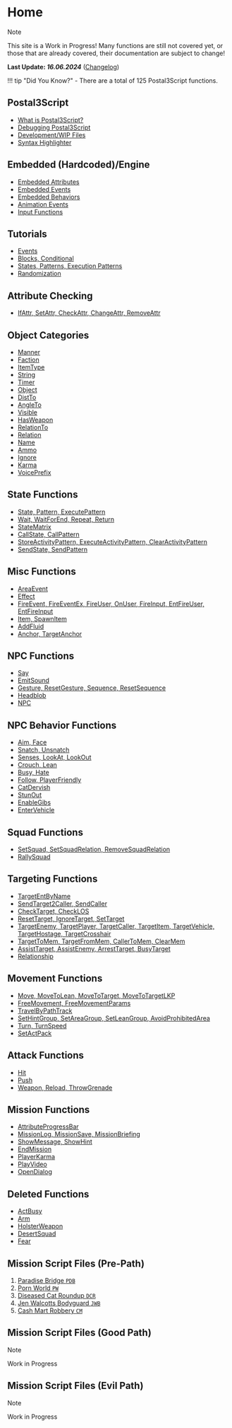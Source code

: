 # Home

<div class="admonition note">
<p class="admonition-title">Note</p>
<p>This site is a Work in Progress! Many functions are still not covered yet, or those that are already covered, their documentation are subject to change!</p>
<p><b>Last Update: <i>16.06.2024</i></b> (<a href="changelog.md">Changelog</a>)</p>
</div>

!!! tip "Did You Know?"
    - There are a total of 125 Postal3Script functions.

## Postal3Script
<ul>
<li><a href="whatispostal3script.md">What is Postal3Script?</a></li>
<li><a href="debugging.md">Debugging Postal3Script</a></li>
<li><a href="wipp3sfiles.md">Development/WIP Files</a></li>
<li><a href="syntaxhighlighter.md">Syntax Highlighter</a></li>
</ul>

## Embedded (Hardcoded)/Engine
<ul>
<li><a href="attribchecking/embedattributes.md">Embedded Attributes</a></li>
<li><a href="embeddedevents.md">Embedded Events</a></li>
<li><a href="embeddedbehaviors.md">Embedded Behaviors</a></li>
<li><a href="animationsevents.md">Animation Events</a></li>
<li><a href="inputfunctions.md">Input Functions</a></li>
</ul>

## Tutorials
- [Events](events.md)
- [Blocks, Conditional](blocksconditional.md)
- [States, Patterns, Execution Patterns](statespatterns.md)
- [Randomization](randomization.md)

## Attribute Checking
<ul>
<li><a href="attribchecking/attributes.md">IfAttr, SetAttr, CheckAttr, ChangeAttr, RemoveAttr</a></li>
</ul>

## Object Categories
<ul>
<li><a href="objects/manner.md">Manner</a></li>
<li><a href="objects/faction.md">Faction</a></li>
<li><a href="objects/itemtype.md">ItemType</a></li>
<li><a href="objects/string.md">String</a></li>
<li><a href="objects/timer.md">Timer</a></li>
<li><a href="objects/object.md">Object</a></li>
<li><a href="objects/distto.md">DistTo</a></li>
<li><a href="objects/angleto.md">AngleTo</a></li>
<li><a href="objects/visible.md">Visible</a></li>
<li><a href="objects/hasweapon.md">HasWeapon</a></li>
<li><a href="objects/relationto.md">RelationTo</a></li>
<li><a href="objects/relation.md">Relation</a></li>
<li><a href="objects/name.md">Name</a></li>
<li><a href="objects/ammo.md">Ammo</a></li>
<li><a href="objects/ignore.md">Ignore</a></li>
<li><a href="objects/karma.md">Karma</a></li>
<li><a href="objects/voiceprefix.md">VoicePrefix</a></li>
</ul>

## State Functions
- [State, Pattern, ExecutePattern](statefuncs/func_state_pattern_executepattern.md)
- [Wait, WaitForEnd, Repeat, Return](statefuncs/wait_waitforend_repeat.md)
- [StateMatrix](statefuncs/statematrix.md)
- [CallState, CallPattern](statefuncs/callstate_callpattern.md)
- [StoreActivityPattern, ExecuteActivityPattern, ClearActivityPattern](statefuncs/activitypattern_funcs.md)
- [SendState, SendPattern](statefuncs/sendstate_sendpattern.md)

## Misc Functions
<ul>
<li><a href="miscfuncs/areaevent.md">AreaEvent</li></li>
<li><a href="miscfuncs/effect.md">Effect</li></li>
<li><a href="miscfuncs/fire_event_and_user_funcs.md">FireEvent, FireEventEx, FireUser, OnUser, FireInput, EntFireUser, EntFireInput</li></li>
<li><a href="miscfuncs/item_spawnitem.md">Item, SpawnItem</li></li>
<li><a href="miscfuncs/addfluid.md">AddFluid</li></a>
<li><a href="miscfuncs/anchor.md">Anchor, TargetAnchor</li></a>
</ul>

## NPC Functions
<ul>
<li><a href="npcfuncs/say.md">Say</li></a>
<li><a href="npcfuncs/emitsound.md">EmitSound</li></a>
<li><a href="npcfuncs/gesture_resetgesture_resetsequence.md">Gesture, ResetGesture, Sequence, ResetSequence</li></a>
<li><a href="npcfuncs/headblob.md">Headblob</li></a>
<li><a href="npcfuncs/NPC.md">NPC</li></a>
</ul>

## NPC Behavior Functions
<ul>
<li><a href="npcbehaviorfuncs/aim_face.md">Aim, Face</li></a>
<li><a href="npcbehaviorfuncs/snatch_unsnatch.md">Snatch, Unsnatch</li></a>
<li><a href="npcbehaviorfuncs/senses_lookat_lookout.md">Senses, LookAt, LookOut</li></a>
<li><a href="npcbehaviorfuncs/crouch_lean.md">Crouch, Lean</li></a>
<li><a href="npcbehaviorfuncs/busy_hate.md">Busy, Hate</li></a>
<li><a href="npcbehaviorfuncs/follow_playerfriendly.md">Follow, PlayerFriendly</li></a>
<li><a href="npcbehaviorfuncs/catdervish.md">CatDervish</li></a>
<li><a href="npcbehaviorfuncs/stunout.md">StunOut</li></a>
<li><a href="npcbehaviorfuncs/enablegibs.md">EnableGibs</li></a>
<li><a href="npcbehaviorfuncs/entervehicle.md">EnterVehicle</li></a>
</ul>

## Squad Functions
<ul>
<li><a href="squadfuncs/setsquad_relation.md">SetSquad, SetSquadRelation, RemoveSquadRelation</li></a>
<li><a href="squadfuncs/rallysquad.md">RallySquad</li></a>
</ul>

## Targeting Functions
<ul>
<li><a href="targetingfuncs/targetentbyname.md">TargetEntByName</li></a>
<li><a href="targetingfuncs/sendtarget2caller_sendcaller.md">SendTarget2Caller, SendCaller</li></a>
<li><a href="targetingfuncs/checktarget_checklos.md">CheckTarget, CheckLOS</li></a>
<li><a href="targetingfuncs/reset_ignore_settarget.md">ResetTarget, IgnoreTarget, SetTarget</li></a>
<li><a href="targetingfuncs/targetfunctions.md">TargetEnemy, TargetPlayer, TargetCaller, TargetItem, TargetVehicle, TargetHostage, TargetCrosshair</li></a>
<li><a href="targetingfuncs/targetmemory.md">TargetToMem, TargetFromMem, CallerToMem, ClearMem</li></a>
<li><a href="targetingfuncs/assisttarget_enemy.md">AssistTarget, AssistEnemy, ArrestTarget, BusyTarget</li></a>
<li><a href="targetingfuncs/relationship.md">Relationship</li></a>
</ul>

## Movement Functions
<ul>
<li><a href="movementfuncs/movement_funcs.md">Move, MoveToLean, MoveToTarget, MoveToTargetLKP</li></a>
<li><a href="movementfuncs/freemovement.md">FreeMovement, FreeMovementParams</li></a>
<li><a href="movementfuncs/travelbypathtrack.md">TravelByPathTrack</li></a>
<li><a href="movementfuncs/sethint_area_leangroup_avoidarea.md">SetHintGroup, SetAreaGroup, SetLeanGroup, AvoidProhibitedArea</li></a>
<li><a href="movementfuncs/turn_turnspeed.md">Turn, TurnSpeed</li></a>
<li><a href="movementfuncs/setactpack.md">SetActPack</li></a>
</ul>

## Attack Functions
<ul>
<li><a href="attackfuncs/hit.md">Hit</li></a>
<li><a href="attackfuncs/push.md">Push</li></a>
<li><a href="attackfuncs/weapon_reload_throwgrenade.md">Weapon, Reload, ThrowGrenade</li></a>
</ul>

## Mission Functions
<ul>
<li><a href="missionfuncs/attributeprogressbar.md">AttributeProgressBar</li></a>
<li><a href="missionfuncs/missionlog_save_briefing.md">MissionLog, MissionSave, MissionBriefing</li></a>
<li><a href="missionfuncs/showmessage_showhint.md">ShowMessage, ShowHint</li></a>
<li><a href="missionfuncs/endmission.md">EndMission</li></a>
<li><a href="missionfuncs/playerkarma.md">PlayerKarma</li></a>
<li><a href="missionfuncs/playvideo.md">PlayVideo</li></a>
<li><a href="missionfuncs/opendialog.md">OpenDialog</li></a>
</ul>

## Deleted Functions
<ul>
<li><a href="deletedfuncs/actbusy.md">ActBusy</li></a>
<li><a href="deletedfuncs/arm.md">Arm</li></a>
<li><a href="deletedfuncs/holsterweapon.md">HolsterWeapon</li></a>
<li><a href="deletedfuncs/desertsquad.md">DesertSquad</li></a>
<li><a href="deletedfuncs/fear.md">Fear</li></a>
</ul>

## Mission Script Files (Pre-Path)
1. [Paradise Bridge `PDB`](missions/pdb.md)
2. [Porn World `PW`](missions/pw.md)
3. [Diseased Cat Roundup `DCR`](missions/dcr.md)
4. [Jen Walcotts Bodyguard `JWB`](missions/jwb.md)
5. [Cash Mart Robbery `CM`](missions/cm.md)

## Mission Script Files (Good Path)

<div class="admonition note">
<p class="admonition-title">Note</p>
<p>Work in Progress</p>
</div>

## Mission Script Files (Evil Path)

<div class="admonition note">
<p class="admonition-title">Note</p>
<p>Work in Progress</p>
</div>